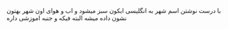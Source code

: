 با درست نوشتن اسم شهر به انگلیسی ابکون سبز میشود و اب و هوای اون شهر بهتون نشون داده میشه البته فیکه و جنبه اموزشی داره
